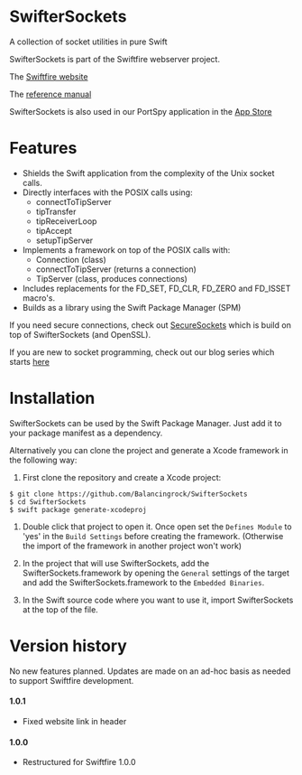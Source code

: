 # SwifterSockets

A collection of socket utilities in pure Swift

SwifterSockets is part of the Swiftfire webserver project.

The [Swiftfire website](http://swiftfire.nl)

The [reference manual](http://swiftfire.nl/projects/swiftersockets/reference/index.html)

SwifterSockets is also used in our PortSpy application in the [App Store](https://itunes.apple.com/us/app/port-spy/id1163684496)

# Features

- Shields the Swift application from the complexity of the Unix socket calls.
- Directly interfaces with the POSIX calls using:
	- connectToTipServer
	- tipTransfer
	- tipReceiverLoop
	- tipAccept
	- setupTipServer
- Implements a framework on top of the POSIX calls with:
	- Connection (class)
	- connectToTipServer (returns a connection)
	- TipServer (class, produces connections)
- Includes replacements for the FD_SET, FD_CLR, FD_ZERO and FD_ISSET macro's.
- Builds as a library using the Swift Package Manager (SPM)

If you need secure connections, check out [SecureSockets](https://github.com/Balancingrock/SecureSockets) which is build on top of SwifterSockets (and OpenSSL).

If you are new to socket programming, check out our blog series which starts [here](https://swiftrien.blogspot.com/2015/10/socket-programming-in-swift-part-1.html)

# Installation

SwifterSockets can be used by the Swift Package Manager. Just add it to your package manifest as a dependency.

Alternatively you can clone the project and generate a Xcode framework in the following way:

1. First clone the repository and create a Xcode project:

~~~~
$ git clone https://github.com/Balancingrock/SwifterSockets
$ cd SwifterSockets
$ swift package generate-xcodeproj
~~~~

1. Double click that project to open it. Once open set the `Defines Module` to 'yes' in the `Build Settings` before creating the framework. (Otherwise the import of the framework in another project won't work)

1. In the project that will use SwifterSockets, add the SwifterSockets.framework by opening the `General` settings of the target and add the SwifterSockets.framework to the `Embedded Binaries`.

1. In the Swift source code where you want to use it, import SwifterSockets at the top of the file.

# Version history

No new features planned. Updates are made on an ad-hoc basis as needed to support Swiftfire development.

#### 1.0.1

- Fixed website link in header

#### 1.0.0

- Restructured for Swiftfire 1.0.0
